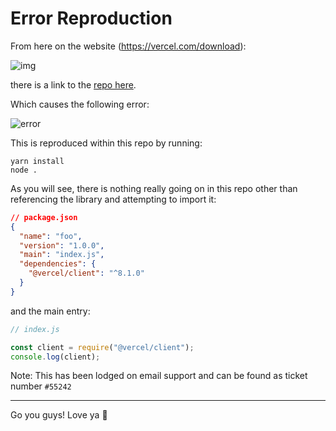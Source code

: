# Error Reproduction

From here on the website (https://vercel.com/download):

![img](https://user-images.githubusercontent.com/185555/86195098-467f4d00-bba4-11ea-94f2-edd1559cc17a.png)

there is a link to the [repo here](https://github.com/vercel/vercel/tree/master/packages/now-client).

Which causes the following error:

![error](https://user-images.githubusercontent.com/185555/86195103-4a12d400-bba4-11ea-9b6f-f23e843469c8.png)

This is reproduced within this repo by running:

```
yarn install
node .
```

As you will see, there is nothing really going on in this repo other than referencing the library and attempting to import it:

```json
// package.json
{
  "name": "foo",
  "version": "1.0.0",
  "main": "index.js",
  "dependencies": {
    "@vercel/client": "^8.1.0"
  }
}
```

and the main entry:

```js
// index.js

const client = require("@vercel/client");
console.log(client);
```

Note: This has been lodged on email support and can be found as ticket number `#55242`

---

Go you guys! Love ya 👋
